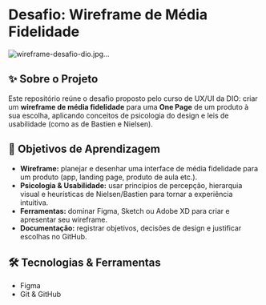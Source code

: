 # Desafio: Wireframe de Média Fidelidade
![wireframe-desafio-dio.jpg…]()

## ✨ Sobre o Projeto

Este repositório reúne o desafio proposto pelo curso de UX/UI da DIO: criar um **wireframe de média fidelidade** para uma **One Page** de um produto à sua escolha, aplicando conceitos de psicologia do design e leis de usabilidade (como as de Bastien e Nielsen).

## 🎯 Objetivos de Aprendizagem

- **Wireframe:** planejar e desenhar uma interface de média fidelidade para um produto (app, landing page, produto de aula etc.).  
- **Psicologia & Usabilidade:** usar princípios de percepção, hierarquia visual e heurísticas de Nielsen/Bastien para tornar a experiência intuitiva.  
- **Ferramentas:** dominar Figma, Sketch ou Adobe XD para criar e apresentar seu wireframe.  
- **Documentação:** registrar objetivos, decisões de design e justificar escolhas no GitHub.

## 🛠 Tecnologias & Ferramentas

- Figma
- Git & GitHub  
